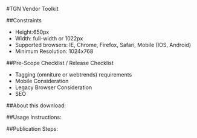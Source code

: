 #TGN Vendor Toolkit

##Constraints
* Height:650px
* Width: full-width or 1022px
* Supported browsers: IE, Chrome, Firefox, Safari, Mobile (IOS, Android)
* Minimum Resolution: 1024x768


##Pre-Scope Checklist / Release Checklist
* Tagging (omniture or webtrends) requirements
* Mobile Consideration
* Legacy Browser Consideration
* SEO


##About this download:

##Usage Instructions:

##Publication Steps:
